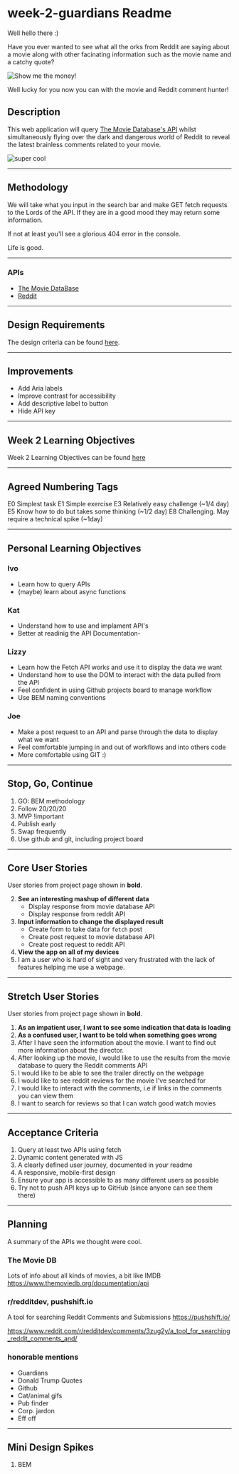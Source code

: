 # week-2-guardians Readme

Well hello there :)

Have you ever wanted to see what all the orks from Reddit are saying about a movie along with other facinating information such as the movie name and a catchy quote?

![Show me the money!](https://media1.giphy.com/media/9HQRIttS5C4Za/200.gif?cid=e1bb72ff49ac33ce53f2abf46d9a2c78f64e7baad5ec826d&rid=200.gif)

Well lucky for you now you can with the movie and Reddit comment hunter!

## Description
This web application will query [The Movie Database's API](https://developers.themoviedb.org/3/getting-started/introduction) whilst simultaneously flying over the dark and dangerous world of Reddit to reveal the latest brainless comments related to your movie.

![super cool](https://media3.giphy.com/media/jba8ucWVAhG9VcUkx9/200.gif?cid=e1bb72ff1e6a09e280bf2dcd3ecf9dcd4ab298821ed7cc8d&rid=200.gif)

---

## Methodology
We will take what you input in the search bar and make GET fetch requests to the Lords of the API. If they are in a good mood they may return some information. 

If not at least you'll see a glorious 404 error in the console.

Life is good.

---

### APIs
- [The Movie DataBase](https://developers.themoviedb.org/3/getting-started/introduction)
- [Reddit](https://www.reddit.com/r/redditdev/comments/3zug2y/a_tool_for_searching_reddit_comments_and/)

---

## Design Requirements
The design criteria can be found [here](https://github.com/foundersandcoders/coursebook/blob/master/week-2/project.md).

---

## Improvements
* Add Aria labels
* Improve contrast for accessibility 
* Add descriptive label to button
* Hide API key 

---

## Week 2 Learning Objectives
Week 2 Learning Objectives can be found [here](https://founders-and-coders.gitbook.io/coursebook/week-2/learning-outcomes)

---

## Agreed Numbering Tags

E0 Simplest task 
E1 Simple exercise 
E3 Relatively easy challenge (~1/4 day)
E5 Know how to do but takes some thinking (~1/2 day)
E8 Challenging. May require a technical spike (~1day)

---

## Personal Learning Objectives

### Ivo
- Learn how to query APIs
- (maybe) learn about async functions


### Kat
- Understand how to use and implament API's
- Better at readinig the API Documentation-

### Lizzy
- Learn how the Fetch API works and use it to display the data we want
- Understand how to use the DOM to interact with the data pulled from the API
- Feel confident in using Github projects board to manage workflow
- Use BEM naming conventions

### Joe
- Make a post request to an API and parse through the data to display what we want
- Feel comfortable jumping in and out of workflows and into others code
- More comfortable using GIT :)

---

## Stop, Go, Continue
1. GO: BEM methodology
2. Follow 20/20/20
3. MVP !important 
4. Publish early
5. Swap frequently
6. Use github and git, including project board

---

## Core User Stories
User stories from project page shown in **bold**.

2. **See an interesting mashup of different data**
    - Display response from movie database API
    - Display response from reddit API
3. **Input information to change the displayed result**
    - Create form to take data for ```fetch``` post
    - Create post request to movie database API
    - Create post request to reddit API
5. **View the app on all of my devices**
7. I am a user who is hard of sight and very frustrated with the lack of features helping me use a webpage. 

---

## Stretch User Stories
User stories from project page shown in **bold**.

1. **As an impatient user, I want to see some indication that data is loading**
1. **As a confused user, I want to be told when something goes wrong**
3. After I have seen the information about the movie. I want to find out more information about the director.
4. After looking up the movie, I would like to use the results from the movie database to query the Reddit comments API
5. I would like to be able to see the trailer directly on the webpage
6. I would like to see reddit reviews for the movie I've searched for 
7. I would like to interact with the comments, i.e if links in the comments you can view them 
8. I want to search for reviews so that I can watch good watch movies

---

## Acceptance Criteria
1. Query at least two APIs using fetch
1. Dynamic content generated with JS
1. A clearly defined user journey, documented in your readme
1. A responsive, mobile-first design
1. Ensure your app is accessible to as many different users as possible
1. Try not to push API keys up to GitHub (since anyone can see them there)

---

## Planning
A summary of the APIs we thought were cool.

### The Movie DB 
Lots of info about all kinds of movies, a bit like IMDB
https://www.themoviedb.org/documentation/api

### r/redditdev,  pushshift.io
A tool for searching Reddit Comments and Submissions
https://pushshift.io/

https://www.reddit.com/r/redditdev/comments/3zug2y/a_tool_for_searching_reddit_comments_and/

### honorable mentions
- Guardians 
- Donald Trump Quotes
- Github
- Cat/animal gifs
- Pub finder
- Corp. jardon
- Eff off

---

## Mini Design Spikes
1. BEM 


